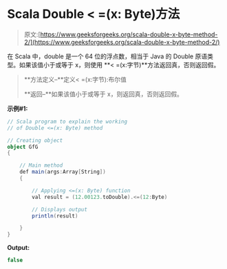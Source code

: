 # Scala Double < =(x: Byte)方法

> 原文:[https://www.geeksforgeeks.org/scala-double-x-byte-method-2/](https://www.geeksforgeeks.org/scala-double-x-byte-method-2/)

在 Scala 中，double 是一个 64 位的浮点数，相当于 Java 的 Double 原语类型。如果该值小于或等于 x，则使用 **< =(x:字节)**方法返回真，否则返回假。

> **方法定义–**定义< =(x:字节):布尔值
> 
> **返回–**如果该值小于或等于 x，则返回真，否则返回假。

**示例#1:**

```scala
// Scala program to explain the working 
// of Double <=(x: Byte) method

// Creating object
object GfG
{ 

    // Main method
    def main(args:Array[String])
    {

        // Applying <=(x: Byte) function
        val result = (12.00123.toDouble).<=(12:Byte)

        // Displays output
        println(result)

    }
} 
```

**Output:**

```scala
false

```